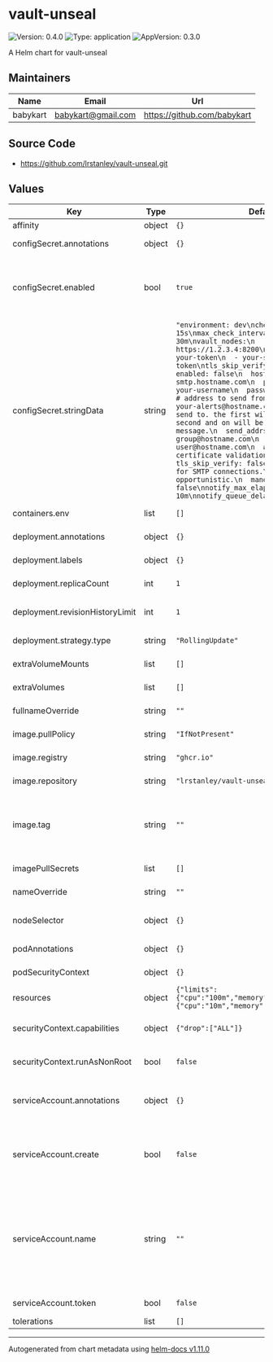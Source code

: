 # vault-unseal

![Version: 0.4.0](https://img.shields.io/badge/Version-0.4.0-informational?style=flat-square) ![Type: application](https://img.shields.io/badge/Type-application-informational?style=flat-square) ![AppVersion: 0.3.0](https://img.shields.io/badge/AppVersion-0.3.0-informational?style=flat-square)

A Helm chart for vault-unseal

## Maintainers

| Name | Email | Url |
| ---- | ------ | --- |
| babykart | <babykart@gmail.com> | <https://github.com/babykart> |

## Source Code

* <https://github.com/lrstanley/vault-unseal.git>

## Values

| Key | Type | Default | Description |
|-----|------|---------|-------------|
| affinity | object | `{}` | Affinity |
| configSecret.annotations | object | `{}` | Config secret annotations |
| configSecret.enabled | bool | `true` | If you want to manage the configuration out of the helm chart, set it to false |
| configSecret.stringData | string | `"environment: dev\ncheck_interval: 15s\nmax_check_interval: 30m\nvault_nodes:\n  - https://1.2.3.4:8200\nunseal_tokens:\n  - your-token\n  - your-second-token\ntls_skip_verify: false\nemail:\n  enabled: false\n  hostname: smtp.hostname.com\n  port: 25\n  username: your-username\n  password: your-password\n  # address to send from.\n  from_addr: your-alerts@hostname.com\n  # addresses to send to. the first will be the TO, the second and on will be CC'd\n  # onto the message.\n  send_addrs:\n    - your-alert-group@hostname.com\n    - example-user@hostname.com\n  # Skip TLS certificate validation.\n  tls_skip_verify: false\n  # Require TLS for SMTP connections.\n  # The default is opportunistic.\n  mandatory_tls: false\nnotify_max_elapsed: 10m\nnotify_queue_delay: 60s\n"` | Config secret stringData |
| containers.env | list | `[]` | Containers environement |
| deployment.annotations | object | `{}` | Deployment annotations |
| deployment.labels | object | `{}` | Deployment labels |
| deployment.replicaCount | int | `1` | Deployment replica count |
| deployment.revisionHistoryLimit | int | `1` | Deployment revision history limit |
| deployment.strategy.type | string | `"RollingUpdate"` | Deployment strategy type |
| extraVolumeMounts | list | `[]` | Extra volume mounts |
| extraVolumes | list | `[]` | Extra volumes |
| fullnameOverride | string | `""` | Full name override |
| image.pullPolicy | string | `"IfNotPresent"` | Image pull policy |
| image.registry | string | `"ghcr.io"` | Image registry |
| image.repository | string | `"lrstanley/vault-unseal"` | Image repository |
| image.tag | string | `""` | Overrides the image tag whose default is the chart appVersion. |
| imagePullSecrets | list | `[]` | Image pull secrets |
| nameOverride | string | `""` | Name override |
| nodeSelector | object | `{}` | Node selector labels |
| podAnnotations | object | `{}` | Pod annotations |
| podSecurityContext | object | `{}` | Pod security context |
| resources | object | `{"limits":{"cpu":"100m","memory":"32Mi"},"requests":{"cpu":"10m","memory":"8Mi"}}` | Resources |
| securityContext.capabilities | object | `{"drop":["ALL"]}` | Security context capabilities |
| securityContext.runAsNonRoot | bool | `false` | Security context run as non root |
| serviceAccount.annotations | object | `{}` | Annotations to add to the service account |
| serviceAccount.create | bool | `false` | Specifies whether a service account should be created |
| serviceAccount.name | string | `""` | The name of the service account to use. If not set and create is true, a name is generated using the fullname template |
| serviceAccount.token | bool | `false` | Creates the token object |
| tolerations | list | `[]` | Tolerations |

----------------------------------------------
Autogenerated from chart metadata using [helm-docs v1.11.0](https://github.com/norwoodj/helm-docs/releases/v1.11.0)
